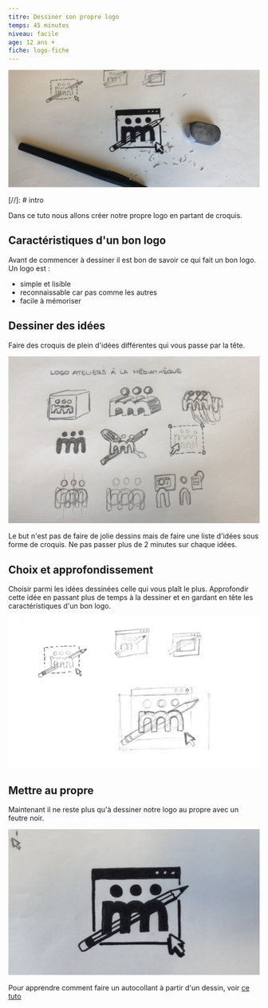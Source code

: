 ```yaml
---
titre: Dessiner son propre logo
temps: 45 minutes
niveau: facile
age: 12 ans +
fiche: logo-fiche
---
```


![image titre tutoriel logo](images/logo/image-titre.jpg)

[//]: # intro

Dans ce tuto nous allons créer notre propre logo en partant de croquis.

## Caractéristiques d'un bon logo

Avant de commencer à dessiner il est bon de savoir ce qui fait un bon logo.
Un logo est :
- simple et lisible
- reconnaissable car pas comme les autres
- facile à mémoriser

## Dessiner des idées

Faire des croquis de plein d'idées différentes qui vous passe par la tête.

![photo croquis idées de logos](images/logo/croquis-idees.jpg)

Le but n'est pas de faire de jolie dessins mais de faire une liste d'idées sous forme de croquis. Ne pas passer plus de 2 minutes sur chaque idées.


## Choix et approfondissement

Choisir parmi les idées dessinées celle qui vous plaît le plus. Approfondir cette idée en passant plus de temps à la dessiner et en gardant en tête les caractéristiques d'un bon logo.

![photo approfondissement logo](images/logo/approfondissement-idee.png)

## Mettre au propre

Maintenant il ne reste plus qu'à dessiner notre logo au propre avec un feutre noir.

![photo logo au feutre noir](images/logo/feutre-propre.jpg)

Pour apprendre comment faire un autocollant à partir d'un dessin, voir [ce tuto](autocollant.html)
